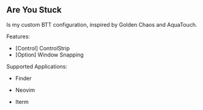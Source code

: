 ## Are You Stuck

Is my custom BTT configuration, inspired by Golden Chaos and AquaTouch.

Features:

- [Control] ControlStrip
- [Option] Window Snapping

Supported Applications:

- Finder
- Neovim

- Iterm

